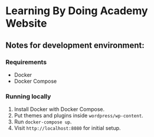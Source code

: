 # Learning By Doing Academy Website

## Notes for development environment:

### Requirements
- Docker
- Docker Compose

### Running locally
1. Install Docker with Docker Compose.
1. Put themes and plugins inside `wordpress/wp-content`.
1. Run `docker-compose up`.
1. Visit `http://localhost:8080` for initial setup.

